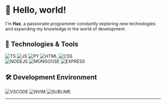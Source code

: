 # 👋 Hello, world!  

I'm **Hax**, a passionate programmer constantly exploring new technologies and expanding my knowledge in the world of development.  

## 🚀 Technologies & Tools  

![TS](https://img.shields.io/badge/TypeScript-007ACC?style=for-the-badge&logo=typescript&logoColor=white)
![JS](https://img.shields.io/badge/JavaScript-F7DF1E?style=for-the-badge&logo=javascript&logoColor=black)
![PY](https://img.shields.io/badge/Python-14354C?style=for-the-badge&logo=python&logoColor=white)
![HTML](https://img.shields.io/badge/HTML5-E34F26?style=for-the-badge&logo=html5&logoColor=white)
![CSS](https://img.shields.io/badge/CSS3-1572B6?style=for-the-badge&logo=css3&logoColor=white)
</br>
![NODEJS](https://img.shields.io/badge/Node.js-43853D?style=for-the-badge&logo=node.js&logoColor=white)
![MONGOOSE](https://img.shields.io/badge/MongoDB-4EA94B?style=for-the-badge&logo=mongodb&logoColor=white)
![EXPRESS](https://img.shields.io/badge/Express.js-404D59?style=for-the-badge)

## 🛠️ Development Environment

![VSCODE](https://img.shields.io/badge/Visual_Studio_Code-0078D4?style=for-the-badge&logo=visual%20studio%20code&logoColor=white)
![NVIM](https://img.shields.io/badge/NeoVim-%2357A143.svg?&style=for-the-badge&logo=neovim&logoColor=white)
![SUBLIME](https://img.shields.io/badge/sublime_text-%23575757.svg?&style=for-the-badge&logo=sublime-text&logoColor=important)

---
 
